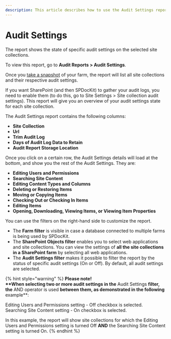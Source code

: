 ```yaml
---
description: This article describes how to use the Audit Settings report.
---
```


# Audit Settings

The report shows the state of specific audit settings on the selected site collections.

To view this report, go to **Audit Reports &gt; Audit Settings**.

Once you [take a snapshot](../../create-sharepoint-farm-snapshots/manual-snapshots.md) of your farm, the report will list all site collections and their respective audit settings.

If you want SharePoint \(and then SPDocKit\) to gather your audit logs, you need to enable them \(to do this, go to Site Settings &gt; Site collection audit settings\). This report will give you an overview of your audit settings state for each site collection.

The Audit Settings report contains the following columns:

* **Site Collection**
* **Url**
* **Trim Audit Log**
* **Days of Audit Log Data to Retain**
* **Audit Report Storage Location**

Once you click on a certain row, the Audit Settings details will load at the bottom, and show you the rest of the Audit Settings. They are:

* **Editing Users and Permissions**
* **Searching Site Content**
* **Editing Content Types and Columns**
* **Deleting or Restoring Items**
* **Moving or Copying Items**
* **Checking Out or Checking In Items**
* **Editing Items**
* **Opening, Downloading, Viewing Items, or Viewing Item Properties**

You can use the filters on the right-hand side to customize the report.

* The **Farm filter** is visible in case a database connected to multiple farms is being used by SPDocKit.
* The **SharePoint Objects filter** enables you to select web applications and site collections. You can view the settings of **all the site collections in a SharePoint farm** by selecting all web applications. 
* The **Audit Settings filter** makes it possible to filter the report by the status of specific audit settings \(On or Off\). By default, all audit settings are selected. 

{% hint style="warning" %}
**Please note!**  
**\*\*When selecting two or more audit settings in the** Audit Settings **filter, the** AND operator is used **between them, as demonstrated in the following** example\*\*:

Editing Users and Permissions setting - Off checkbox is selected.  
Searching Site Content setting - On checkbox is selected.

In this example, the report will show site collections for which the Editing Users and Permissions setting is turned Off **AND** the Searching Site Content setting is turned On.
{% endhint %}

